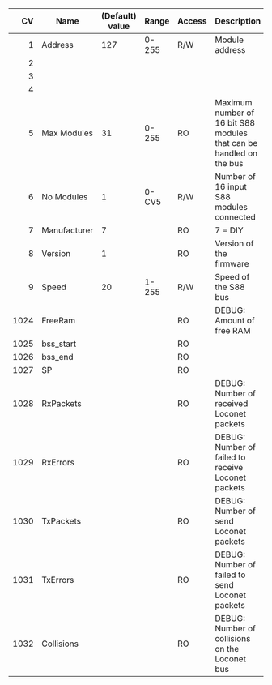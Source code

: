 |   CV | Name         | (Default) value | Range | Access | Description                                                         |
|-----:|--------------|-----------------|-------|--------|---------------------------------------------------------------------|
|    1 | Address      | 127             | 0-255 | R/W    | Module address                                                      |
|    2 |              |                 |       |        |                                                                     |
|    3 |              |                 |       |        |                                                                     |
|    4 |              |                 |       |        |                                                                     |
|    5 | Max Modules  | 31              | 0-255 | RO     | Maximum number of 16 bit S88 modules that can be handled on the bus |
|    6 | No Modules   | 1               | 0-CV5 | R/W    | Number of 16 input S88 modules connected                            |
|    7 | Manufacturer | 7               |       | RO     | 7 = DIY                                                             |
|    8 | Version      | 1               |       | RO     | Version of the firmware                                             |
|    9 | Speed        | 20              | 1-255 | R/W    | Speed of the S88 bus                                                |
| 1024 | FreeRam      |                 |       | RO     | DEBUG: Amount of free RAM                                           |
| 1025 | bss_start    |                 |       | RO     |                                                                     |
| 1026 | bss_end      |                 |       | RO     |                                                                     |
| 1027 | SP           |                 |       | RO     |                                                                     |
| 1028 | RxPackets    |                 |       | RO     | DEBUG: Number of received Loconet packets                           |
| 1029 | RxErrors     |                 |       | RO     | DEBUG: Number of failed to receive Loconet packets                  |
| 1030 | TxPackets    |                 |       | RO     | DEBUG: Number of send Loconet packets                               |
| 1031 | TxErrors     |                 |       | RO     | DEBUG: Number of failed to send Loconet packets                     |
| 1032 | Collisions   |                 |       | RO     | DEBUG: Number of collisions on the Loconet bus                      |